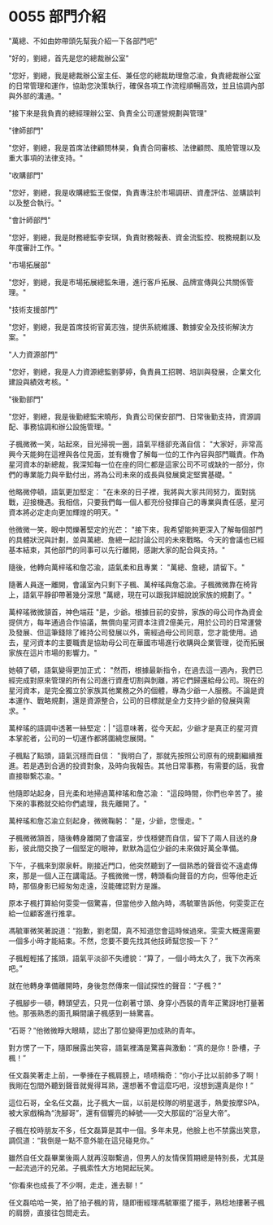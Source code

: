 # 0055 部門介紹

"萬總、不如由妳帶頭先幫我介紹一下各部門吧"

"好的，劉總，首先是您的總裁辦公室"

"您好，劉總，我是總裁辦公室主任、兼任您的總裁助理詹芯渝，負責總裁辦公室的日常管理和運作，協助您決策執行，確保各項工作流程順暢高效，並且協調內部與外部的溝通。"

"接下來是我負責的總經理辦公室、負責全公司運營規劃與管理"

"律師部門"

"您好，劉總，我是首席法律顧問林昊，負責合同審核、法律顧問、風險管理以及重大事項的法律支持。"

"收購部門"

"您好，劉總，我是收購總監王俊傑，負責專注於市場調研、資產評估、並購談判以及整合執行。"

"會計師部門"

"您好，劉總，我是財務總監李安琪，負責財務報表、資金流監控、稅務規劃以及年度審計工作。"

"市場拓展部"

"您好，劉總，我是市場拓展總監朱珊，進行客戶拓展、品牌宣傳與公共關係管理。"

"技術支援部門"

"您好，劉總，我是首席技術官黃志強，提供系統維護、數據安全及技術解決方案。"

"人力資源部門"

"您好，劉總，我是人力資源總監劉夢婷，負責員工招聘、培訓與發展，企業文化建設與績效考核。"

"後勤部門"

"您好，劉總，我是後勤總監宋曉彤，負責公司保安部門、日常後勤支持，資源調配、事務協調和辦公設施管理。"

子楓微微一笑，站起來，目光掃視一圈，語氣平穩卻充滿自信：
"大家好，非常高興今天能夠在這裡與各位見面，並有機會了解每一位的工作內容與部門職責。作為星河資本的新總裁，我深知每一位在座的同仁都是這家公司不可或缺的一部分，你們的專業能力與辛勤付出，將為公司未來的成長與發展奠定堅實基礎。"

他略微停頓，語氣更加堅定：
"在未來的日子裡，我將與大家共同努力，面對挑戰，迎接機遇。我相信，只要我們每一個人都充份發揮自己的專業與責任感，星河資本將必定走向更加輝煌的明天。"

他微微一笑，眼中閃爍著堅定的光芒：
"接下來，我希望能夠更深入了解每個部門的具體狀況與計劃，並與萬總、詹總一起討論公司的未來戰略。今天的會議也已經基本結束，其他部門的同事可以先行離開，感謝大家的配合與支持。"

隨後，他轉向萬梓瑤和詹芯渝，語氣柔和且專業：
"萬總、詹總，請留下。"

隨著人員逐一離開，會議室內只剩下子楓、萬梓瑤與詹芯渝。子楓微微靠在椅背上，語氣平靜卻帶著幾分深思
"萬總，現在可以跟我詳細說說家族的規劃了。"

萬梓瑤微微頷首，神色端莊
"是，少爺。根據目前的安排，家族的母公司作為資金提供方，每年通過合作協議，無償向星河資本注資2億美元，用於公司的日常運營及發展、但這筆錢除了維持公司發展以外，需經過母公司同意，您才能使用。過去，星河資本的主要職責是協助母公司在華國市場進行收購與企業管理，從而拓展家族在這片市場的影響力。"

她頓了頓，語氣變得更加正式：
"然而，根據最新指令，在過去這一週內，我們已經完成對原來管理的所有公司進行資產切割與剝離，將它們歸還給母公司。現在的星河資本，是完全獨立於家族其他業務之外的個體，專為少爺一人服務。不論是資本運作、戰略規劃，還是資源整合，公司的目標就是全力支持少爺的發展與需求。"

萬梓瑤的語調中透著一絲堅定：|
"這意味著，從今天起，少爺才是真正的星河資本掌舵者，公司的一切運作都將圍繞您展開。"

子楓點了點頭，語氣沉穩而自信：
"我明白了，那就先按照公司原有的規劃繼續推進。若是遇到合適的投資對象，及時向我報告。其他日常事務，有需要的話，我會直接聯繫芯渝。"

他隨即站起身，目光柔和地掃過萬梓瑤和詹芯渝：
"這段時間，你們也辛苦了。接下來的事務就交給你們處理，我先離開了。"

萬梓瑤和詹芯渝立刻起身，微微鞠躬：
"是，少爺，您慢走。"

子楓微微頷首，隨後轉身離開了會議室，步伐穩健而自信，留下了兩人目送的身影，彼此間交換了一個堅定的眼神，默默為這位少爺的未來做好萬全準備。

下午，子楓來到禦泉軒。剛接近門口，他突然聽到了一個熟悉的聲音從不遠處傳來，那是一個人正在講電話。子楓微微一愣，轉頭看向聲音的方向，但等他走近時，那個身影已經匆匆走遠，沒能確認對方是誰。

原本子楓打算給何雯雯一個驚喜，但當他步入館內時，馮毓軍告訴他，何雯雯正在給一位顧客進行推拿。

馮毓軍微笑著說道：“抱歉，劉老闆，真不知道您會這時候過來。雯雯大概還需要一個多小時才能結束。不然，您要不要先找其他技師幫您按一下？”

子楓輕輕搖了搖頭，語氣平淡卻不失禮貌：“算了，一個小時太久了，我下次再來吧。”

就在他轉身準備離開時，身後忽然傳來一個試探性的聲音：“子楓？”

子楓腳步一頓，轉頭望去，只見一位剃著寸頭、身穿小西裝的青年正驚訝地打量著他。那張熟悉的面孔瞬間讓子楓感到一絲驚喜。

“石哥？”他微微睜大眼睛，認出了那位變得更加成熟的青年。

對方愣了一下，隨即展露出笑容，語氣裡滿是驚喜與激動：“真的是你！卧槽，子楓！”

任文磊笑著走上前，一拳捶在子楓肩膀上，啧啧稱奇：“你小子比以前帥多了啊！我剛在包間外聽到聲音就覺得耳熟，還想著不會這麼巧吧，沒想到還真是你！”

這位石哥，全名任文磊，比子楓大一屆，以前是校隊的明星選手，熱愛按摩SPA，被大家戲稱為“洗腳哥”，還有個響亮的綽號——交大那屆的“浴皇大帝”。

子楓在校時朋友不多，任文磊算是其中一個。多年未見，他臉上也不禁露出笑意，調侃道：“我倒是一點不意外能在這兒碰見你。”

雖然自任文磊畢業後兩人就再沒聯繫過，但男人的友情保質期總是特別長，尤其是一起流過汗的兄弟。子楓索性大方地開起玩笑。

“你看來也成長了不少啊，走走，進去聊！”

任文磊哈哈一笑，拍了拍子楓的背，隨即衝經理馮毓軍擺了擺手，熟稔地摟著子楓的肩膀，直接往包間走去。